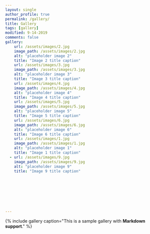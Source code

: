 ```yaml
---
layout: single
author_profile: true
permalink: /gallery/
title: Gallery
tags: [gallery]
modified: 9-14-2019
comments: false
gallery:
    url: /assets/images/2.jpg
    image_path: /assets/images/2.jpg
    alt: "placeholder image 2"
    title: "Image 2 title caption"
    url: /assets/images/3.jpg
    image_path: /assets/images/3.jpg
    alt: "placeholder image 3"
    title: "Image 3 title caption"  
    url: /assets/images/4.jpg
    image_path: /assets/images/4.jpg
    alt: "placeholder image 4"
    title: "Image 4 title caption"
    url: /assets/images/5.jpg
    image_path: /assets/images/5.jpg
    alt: "placeholder image 5"
    title: "Image 5 title caption"
    url: /assets/images/6.jpg
    image_path: /assets/images/6.jpg
    alt: "placeholder image 6"
    title: "Image 6 title caption"
    url: /assets/images/1.jpg
    image_path: /assets/images/1.jpg
    alt: "placeholder image 1"
    title: "Image 1 title caption"
  - url: /assets/images/9.jpg
    image_path: /assets/images/9.jpg
    alt: "placeholder image 9"
    title: "Image 9 title caption"


   

    

   
     
---
```


{% include gallery caption="This is a sample gallery with **Markdown support**." %}


